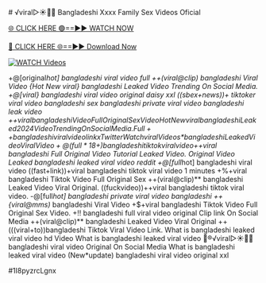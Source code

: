 #️ √viral▷☀️👄💥 Bangladeshi Xxxx Family Sex Videos Oficial


[🌐 CLICK HERE 🟢==►► WATCH NOW](https://gitload.pages.dev/)

[🔴 CLICK HERE 🌐==►► Download Now](https://gitload.pages.dev/)

[![WATCH Videos](https://i.imgur.com/dJHk4Zq.gif)](https://gitload.pages.dev/)



























+@[original*hot] bangladeshi viral video full
++(viral@clip) bangladeshi Viral Video
{Hot New viral} bangladeshi Leaked Video Trending On Social Media.
+@[viral} bangladeshi viral video original daisy xxl
((sbex+news))+ tiktoker viral video bangladeshi sex bangladeshi private viral video bangladeshi leak video
+$+viral bangladeshi Video Full Original Sex Video
{Hot New viral} bangladeshi Leaked 2024 Video Trending On Social Media. Full++ bangladeshi viral video link x Twitter {Watch viral Videos*} bangladeshi Leaked Video Viral Video +@(full*18+) bangladeshi tiktok viral video
+$+viral bangladeshi Full Original Video Tutorial Leaked Video. Original Video Leaked bangladeshi leaked viral video reddit +@[full*hot] bangladeshi viral video ((fast+link))+viral bangladeshi tiktok viral video 1 minutes +%+viral bangladeshi Tiktok Video Full Original Sex
++(viral@clip)** bangladeshi Leaked Video Viral Original.
((fuckvideo))++viral bangladeshi tiktok viral video. -@[full*hot] bangladeshi private viral video bangladeshi ++{viral@mms)* bangladeshi Viral Video
+$+viral bangladeshi Tiktok Video Full Original Sex Video. +!! bangladeshi full viral video original Clip link On Social Media ++(viral@clip)** bangladeshi Leaked Video Viral Original
++(((viral+to))bangladeshi Tiktok Viral Video Link. What is bangladeshi leaked viral video hd Video What is bangladeshi leaked viral video 👙®️√viral▷☀️👄💥 bangladeshi viral video Original On Social Media What is bangladeshi leaked viral video (New*update) bangladeshi viral video original xxl


#1I8pyzrcLgnx

